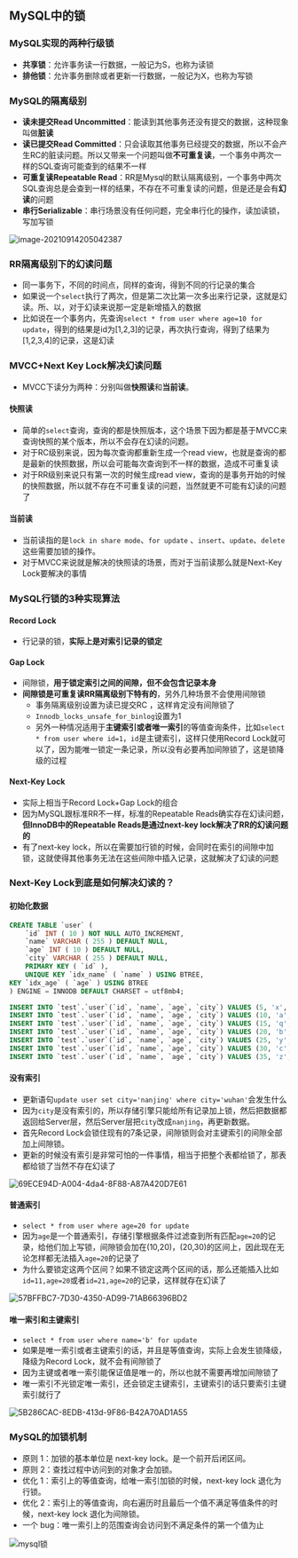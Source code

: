 ## MySQL中的锁

### MySQL实现的两种行级锁

* **共享锁**：允许事务读一行数据，一般记为S，也称为读锁
* **排他锁**：允许事务删除或者更新一行数据，一般记为X，也称为写锁

### MySQL的隔离级别

* **读未提交Read Uncommitted**：能读到其他事务还没有提交的数据，这种现象叫做**脏读**
* **读已提交Read Committed**：只会读取其他事务已经提交的数据，所以不会产生RC的脏读问题。所以又带来一个问题叫做**不可重复读**，一个事务中两次一样的SQL查询可能查到的结果不一样
* **可重复读Repeatable Read**：RR是Mysql的默认隔离级别，一个事务中两次SQL查询总是会查到一样的结果，不存在不可重复读的问题，但是还是会有**幻读**的问题
* **串行Serializable**：串行场景没有任何问题，完全串行化的操作，读加读锁，写加写锁

![image-20210914205042387](https://cdn.jsdelivr.net/gh/ClareTung/ImageHostingService/img/image-20210914205042387.png)

### RR隔离级别下的幻读问题

* 同一事务下，不同的时间点，同样的查询，得到不同的行记录的集合
* 如果说一个`select`执行了两次，但是第二次比第一次多出来行记录，这就是幻读。所、以，对于幻读来说那一定是新增插入的数据
* 比如说在一个事务内，先查询`select * from user where age=10 for update`，得到的结果是id为[1,2,3]的记录，再次执行查询，得到了结果为[1,2,3,4]的记录，这是幻读

### MVCC+Next Key Lock解决幻读问题

* MVCC下读分为两种：分别叫做**快照读**和**当前读**。

#### 快照读

* 简单的`select`查询，查询的都是快照版本，这个场景下因为都是基于MVCC来查询快照的某个版本，所以不会存在幻读的问题。
* 对于RC级别来说，因为每次查询都重新生成一个read view，也就是查询的都是最新的快照数据，所以会可能每次查询到不一样的数据，造成不可重复读
* 对于RR级别来说只有第一次的时候生成read view，查询的是事务开始的时候的快照数据，所以就不存在不可重复读的问题，当然就更不可能有幻读的问题了

#### 当前读

* 当前读指的是`lock in share mode`、`for update` 、`insert`、`update`、`delete`这些需要加锁的操作。
* 对于MVCC来说就是解决的快照读的场景，而对于当前读那么就是Next-Key Lock要解决的事情

### MySQL行锁的3种实现算法

#### Record Lock

* 行记录的锁，**实际上是对索引记录的锁定**

#### Gap Lock

* 间隙锁，**用于锁定索引之间的间隙，但不会包含记录本身**
* **间隙锁是可重复读RR隔离级别下特有的**，另外几种场景不会使用间隙锁
  * 事务隔离级别设置为读已提交RC ，这样肯定没有间隙锁了
  * `Innodb_locks_unsafe_for_binlog`设置为1
  * 另外一种情况适用于**主键索引或者唯一索引**的等值查询条件，比如`select * from user where id=1`，`id`是主键索引，这样只使用Record Lock就可以了，因为能唯一锁定一条记录，所以没有必要再加间隙锁了，这是锁降级的过程

#### Next-Key Lock

* 实际上相当于Record Lock+Gap Lock的组合
* 因为MySQL跟标准RR不一样，标准的Repeatable Reads确实存在幻读问题，**但InnoDB中的Repeatable Reads是通过next-key lock解决了RR的幻读问题的**
* 有了next-key lock，所以在需要加行锁的时候，会同时在索引的间隙中加锁，这就使得其他事务无法在这些间隙中插入记录，这就解决了幻读的问题

### Next-Key Lock到底是如何解决幻读的？

#### 初始化数据

```sql
CREATE TABLE `user` (
	`id` INT ( 10 ) NOT NULL AUTO_INCREMENT,
	`name` VARCHAR ( 255 ) DEFAULT NULL,
	`age` INT ( 10 ) DEFAULT NULL,
	`city` VARCHAR ( 255 ) DEFAULT NULL,
	PRIMARY KEY ( `id` ),
	UNIQUE KEY `idx_name` ( `name` ) USING BTREE,
KEY `idx_age` ( `age` ) USING BTREE 
) ENGINE = INNODB DEFAULT CHARSET = utf8mb4;

INSERT INTO `test`.`user`(`id`, `name`, `age`, `city`) VALUES (5, 'x', 5, 'hefei');
INSERT INTO `test`.`user`(`id`, `name`, `age`, `city`) VALUES (10, 'a', 10, 'sahnghai');
INSERT INTO `test`.`user`(`id`, `name`, `age`, `city`) VALUES (15, 'q', 15, 'huzhou');
INSERT INTO `test`.`user`(`id`, `name`, `age`, `city`) VALUES (20, 'b', 20, 'wuhan');
INSERT INTO `test`.`user`(`id`, `name`, `age`, `city`) VALUES (25, 'y', 25, 'shenzhen');
INSERT INTO `test`.`user`(`id`, `name`, `age`, `city`) VALUES (30, 'c', 30, 'beijing');
INSERT INTO `test`.`user`(`id`, `name`, `age`, `city`) VALUES (35, 'z', 35, 'hangzhou');
```

#### 没有索引

* 更新语句`update user set city='nanjing' where city='wuhan'`会发生什么
* 因为`city`是没有索引的，所以存储引擎只能给所有记录加上锁，然后把数据都返回给Server层，然后Server层把`city`改成`nanjing`，再更新数据。
* 首先Record Lock会锁住现有的7条记录，间隙锁则会对主键索引的间隙全部加上间隙锁。
* 更新的时候没有索引是非常可怕的一件事情，相当于把整个表都给锁了，那表都给锁了当然不存在幻读了

![69ECE94D-A004-4da4-8F88-A87A420D7E61](https://cdn.jsdelivr.net/gh/ClareTung/ImageHostingService/img/69ECE94D-A004-4da4-8F88-A87A420D7E61.png)

#### 普通索引

* `select * from user where age=20 for update`
* 因为`age`是一个普通索引，存储引擎根据条件过滤查到所有匹配`age=20`的记录，给他们加上写锁，间隙锁会加在(10,20)，(20,30)的区间上，因此现在无论怎样都无法插入`age=20`的记录了
* 为什么要锁定这两个区间？如果不锁定这两个区间的话，那么还能插入比如`id=11,age=20`或者`id=21,age=20`的记录，这样就存在幻读了

![57BFFBC7-7D30-4350-AD99-71AB66396BD2](https://cdn.jsdelivr.net/gh/ClareTung/ImageHostingService/img/57BFFBC7-7D30-4350-AD99-71AB66396BD2.png)

#### 唯一索引和主键索引

* `select * from user where name='b' for update`
* 如果是唯一索引或者主键索引的话，并且是等值查询，实际上会发生锁降级，降级为Record Lock，就不会有间隙锁了
* 因为主键或者唯一索引能保证值是唯一的，所以也就不需要再增加间隙锁了
* 唯一索引不光锁定唯一索引，还会锁定主键索引，主键索引的话只要索引主键索引就行了

![5B286CAC-8EDB-413d-9F86-B42A70AD1A55](https://cdn.jsdelivr.net/gh/ClareTung/ImageHostingService/img/5B286CAC-8EDB-413d-9F86-B42A70AD1A55.png)

### MySQL的加锁机制

* 原则 1：加锁的基本单位是 next-key lock。是一个前开后闭区间。
* 原则 2：查找过程中访问到的对象才会加锁。
* 优化 1：索引上的等值查询，给唯一索引加锁的时候，next-key lock 退化为行锁。
* 优化 2：索引上的等值查询，向右遍历时且最后一个值不满足等值条件的时候，next-key lock 退化为间隙锁。
* 一个 bug：唯一索引上的范围查询会访问到不满足条件的第一个值为止



![mysql锁](https://cdn.jsdelivr.net/gh/ClareTung/ImageHostingService/img/mysql%E9%94%81.png)





